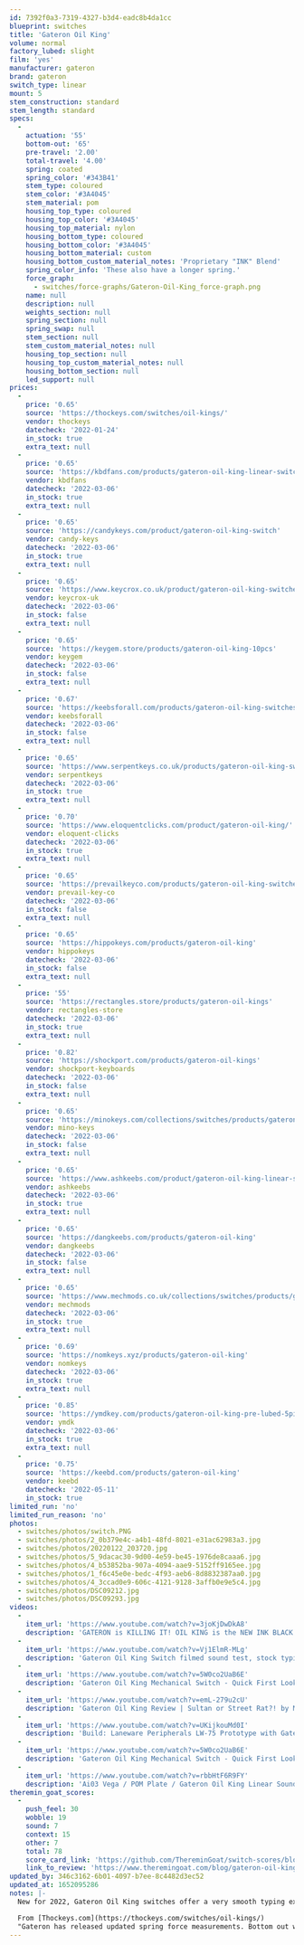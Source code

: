 ```yaml
---
id: 7392f0a3-7319-4327-b3d4-eadc8b4da1cc
blueprint: switches
title: 'Gateron Oil King'
volume: normal
factory_lubed: slight
film: 'yes'
manufacturer: gateron
brand: gateron
switch_type: linear
mount: 5
stem_construction: standard
stem_length: standard
specs:
  -
    actuation: '55'
    bottom-out: '65'
    pre-travel: '2.00'
    total-travel: '4.00'
    spring: coated
    spring_color: '#343B41'
    stem_type: coloured
    stem_color: '#3A4045'
    stem_material: pom
    housing_top_type: coloured
    housing_top_color: '#3A4045'
    housing_top_material: nylon
    housing_bottom_type: coloured
    housing_bottom_color: '#3A4045'
    housing_bottom_material: custom
    housing_bottom_custom_material_notes: 'Proprietary "INK" Blend'
    spring_color_info: 'These also have a longer spring.'
    force_graph:
      - switches/force-graphs/Gateron-Oil-King_force-graph.png
    name: null
    description: null
    weights_section: null
    spring_section: null
    spring_swap: null
    stem_section: null
    stem_custom_material_notes: null
    housing_top_section: null
    housing_top_custom_material_notes: null
    housing_bottom_section: null
    led_support: null
prices:
  -
    price: '0.65'
    source: 'https://thockeys.com/switches/oil-kings/'
    vendor: thockeys
    datecheck: '2022-01-24'
    in_stock: true
    extra_text: null
  -
    price: '0.65'
    source: 'https://kbdfans.com/products/gateron-oil-king-linear-switches'
    vendor: kbdfans
    datecheck: '2022-03-06'
    in_stock: true
    extra_text: null
  -
    price: '0.65'
    source: 'https://candykeys.com/product/gateron-oil-king-switch'
    vendor: candy-keys
    datecheck: '2022-03-06'
    in_stock: true
    extra_text: null
  -
    price: '0.65'
    source: 'https://www.keycrox.co.uk/product/gateron-oil-king-switches'
    vendor: keycrox-uk
    datecheck: '2022-03-06'
    in_stock: false
    extra_text: null
  -
    price: '0.65'
    source: 'https://keygem.store/products/gateron-oil-king-10pcs'
    vendor: keygem
    datecheck: '2022-03-06'
    in_stock: false
    extra_text: null
  -
    price: '0.67'
    source: 'https://keebsforall.com/products/gateron-oil-king-switches'
    vendor: keebsforall
    datecheck: '2022-03-06'
    in_stock: false
    extra_text: null
  -
    price: '0.65'
    source: 'https://www.serpentkeys.co.uk/products/gateron-oil-king-switches-10pcs'
    vendor: serpentkeys
    datecheck: '2022-03-06'
    in_stock: true
    extra_text: null
  -
    price: '0.70'
    source: 'https://www.eloquentclicks.com/product/gateron-oil-king/'
    vendor: eloquent-clicks
    datecheck: '2022-03-06'
    in_stock: true
    extra_text: null
  -
    price: '0.65'
    source: 'https://prevailkeyco.com/products/gateron-oil-king-switches'
    vendor: prevail-key-co
    datecheck: '2022-03-06'
    in_stock: false
    extra_text: null
  -
    price: '0.65'
    source: 'https://hippokeys.com/products/gateron-oil-king'
    vendor: hippokeys
    datecheck: '2022-03-06'
    in_stock: false
    extra_text: null
  -
    price: '55'
    source: 'https://rectangles.store/products/gateron-oil-kings'
    vendor: rectangles-store
    datecheck: '2022-03-06'
    in_stock: true
    extra_text: null
  -
    price: '0.82'
    source: 'https://shockport.com/products/gateron-oil-kings'
    vendor: shockport-keyboards
    datecheck: '2022-03-06'
    in_stock: false
    extra_text: null
  -
    price: '0.65'
    source: 'https://minokeys.com/collections/switches/products/gateron-oil-king-linear-switches'
    vendor: mino-keys
    datecheck: '2022-03-06'
    in_stock: false
    extra_text: null
  -
    price: '0.65'
    source: 'https://www.ashkeebs.com/product/gateron-oil-king-linear-switches/'
    vendor: ashkeebs
    datecheck: '2022-03-06'
    in_stock: true
    extra_text: null
  -
    price: '0.65'
    source: 'https://dangkeebs.com/products/gateron-oil-king'
    vendor: dangkeebs
    datecheck: '2022-03-06'
    in_stock: false
    extra_text: null
  -
    price: '0.65'
    source: 'https://www.mechmods.co.uk/collections/switches/products/gateron-oil-king-switches?variant=42483594526943'
    vendor: mechmods
    datecheck: '2022-03-06'
    in_stock: true
    extra_text: null
  -
    price: '0.69'
    source: 'https://nomkeys.xyz/products/gateron-oil-king'
    vendor: nomkeys
    datecheck: '2022-03-06'
    in_stock: true
    extra_text: null
  -
    price: '0.85'
    source: 'https://ymdkey.com/products/gateron-oil-king-pre-lubed-5pin-switches-55g-linear-mechanical-keyboard-custom-switch'
    vendor: ymdk
    datecheck: '2022-03-06'
    in_stock: true
    extra_text: null
  -
    price: '0.75'
    source: 'https://keebd.com/products/gateron-oil-king'
    vendor: keebd
    datecheck: '2022-05-11'
    in_stock: true
limited_run: 'no'
limited_run_reason: 'no'
photos:
  - switches/photos/switch.PNG
  - switches/photos/2_0b379e4c-a4b1-48fd-8021-e31ac62983a3.jpg
  - switches/photos/20220122_203720.jpg
  - switches/photos/5_9dacac30-9d00-4e59-be45-1976de8caaa6.jpg
  - switches/photos/4_b53852ba-907a-4094-aae9-5152ff9165ee.jpg
  - switches/photos/1_f6c45e0e-bedc-4f93-aeb6-8d8832387aa0.jpg
  - switches/photos/4_3ccad0e9-606c-4121-9128-3affb0e9e5c4.jpg
  - switches/photos/DSC09212.jpg
  - switches/photos/DSC09293.jpg
videos:
  -
    item_url: 'https://www.youtube.com/watch?v=3joKjDwDkA8'
    description: 'GATERON is KILLING IT! OIL KING is the NEW INK BLACK for EVERYONE by Keybored'
  -
    item_url: 'https://www.youtube.com/watch?v=Vj1ElmR-MLg'
    description: 'Gateron Oil King Switch filmed sound test, stock typing, lubed typing, lubed+Deskeys typing by issey83'
  -
    item_url: 'https://www.youtube.com/watch?v=5W0co2UaB6E'
    description: 'Gateron Oil King Mechanical Switch - Quick First Look by PXL'
  -
    item_url: 'https://www.youtube.com/watch?v=emL-279u2cU'
    description: 'Gateron Oil King Review | Sultan or Street Rat?! by Maker Mods'
  -
    item_url: 'https://www.youtube.com/watch?v=UKijkouMd0I'
    description: 'Build: Laneware Peripherals LW-75 Prototype with Gateron Oil King Switches by MechMerlin'
  -
    item_url: 'https://www.youtube.com/watch?v=5W0co2UaB6E'
    description: 'Gateron Oil King Mechanical Switch - Quick First Look by PXL'
  -
    item_url: 'https://www.youtube.com/watch?v=rbbHtF6R9FY'
    description: 'Ai03 Vega / POM Plate / Gateron Oil King Linear Sound Test and Review by TofuTypes'
theremin_goat_scores:
  -
    push_feel: 30
    wobble: 19
    sound: 7
    context: 15
    other: 7
    total: 78
    score_card_link: 'https://github.com/ThereminGoat/switch-scores/blob/master/Gateron%20Oil%20King.pdf'
    link_to_review: 'https://www.theremingoat.com/blog/gateron-oil-king-switch-review'
updated_by: 346c3162-6b01-4097-b7ee-8c4482d3ec52
updated_at: 1652095286
notes: |-
  New for 2022, Gateron Oil King switches offer a very smooth typing experience right out of the box and are very usable without having to mod due to Gateron's new factory lubing method. Featuring nylon top housing, ink bottom housing and POM stem with a long 20mm spring.

  From [Thockeys.com](https://thockeys.com/switches/oil-kings/)
  "Gateron has released updated spring force measurements. Bottom out was originally listed as 80g, it is now corrected to 65g."
---
```

